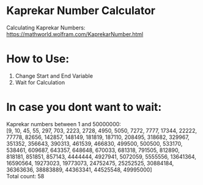 # Kaprekar Number Calculator

Calculating Kaprekar Numbers:  
https://mathworld.wolfram.com/KaprekarNumber.html

# How to Use:
1. Change Start and End Variable
2. Wait for Calculation

# In case you dont want to wait:
Kaprekar numbers between 1 and 50000000:  
[9, 10, 45, 55, 297, 703, 2223, 2728, 4950, 5050, 7272, 7777, 17344, 22222, 77778, 82656, 142857, 148149, 181819, 187110, 208495, 318682, 329967, 351352, 356643, 390313, 461539, 466830, 499500, 500500, 533170, 538461, 609687, 643357, 648648, 670033, 681318, 791505, 812890, 818181, 851851, 857143, 4444444, 4927941, 5072059, 5555556, 13641364, 16590564, 19273023, 19773073, 24752475, 25252525, 30884184, 36363636, 38883889, 44363341, 44525548, 49995000]  
Total count: 58